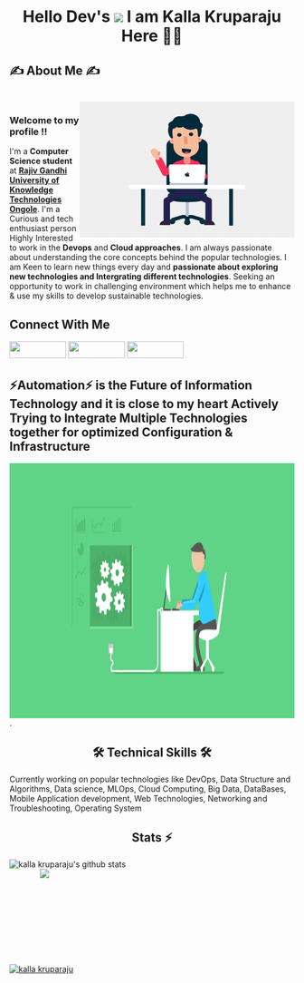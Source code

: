 <h1 align="center">Hello Dev's <img src="https://github.com/TheDudeThatCode/TheDudeThatCode/blob/master/Assets/Hi.gif" width="29px"> I am Kalla Kruparaju Here 👨‍🎓</h1>

<div>
  <h2 align="left"> ✍ About Me ✍ </h2>
  <br>
  <img align="right" alt="GIF" src="https://raw.githubusercontent.com/kallakruparaju/gitdisscussion/master/images/welcome.gif" width="380" height="240"/>
<h3>Welcome to my profile ‼️</h3>

I'm a <b>Computer Science student</b> at [<b>Rajiv Gandhi University of Knowledge Technologies Ongole</b>](https://www.rguktong.ac.in/). I'm a Curious and tech enthusiast person Highly Interested to work in the <b>Devops</b> and <b>Cloud approaches</b>. I am always passionate about understanding the core concepts behind the popular technologies. I am Keen to learn new things every day and <b>passionate about exploring new technologies and Intergrating different technologies</b>. Seeking an opportunity to work in challenging environment which helps me to enhance & use my skills to develop sustainable technologies.
 </div>
 
<div>

  <h2 align="left">Connect With Me </h2>
  
  <a href="https://linkedin.com/in/kalla-kruparaju-9b0790148" target="blank"><img src="https://img.shields.io/badge/LinkedIn-0077B5?style=for-the-badge&logo=linkedin&logoColor=white"   height="30" width="100" /></a> 
  <a href="https://medium.com/@kallakruparaju" target="blank"><img  src="https://img.shields.io/badge/Medium-12100E?style=for-the-badge&logo=medium&logoColor=white"  height="30" width="100" /></a> 
  <a href="https://github.com/kallakruparaju/" target="blank"><img  src="https://img.shields.io/badge/GitHub-100000?style=for-the-badge&logo=github&logoColor=white"  height="30" width="100" /></a> 
  

<h2>⚡Automation⚡  is the Future of Information Technology and it is close to my heart Actively Trying to Integrate Multiple Technologies together for optimized Configuration & Infrastructure </h2>

<img align="right" alt="GIF" src="https://raw.githubusercontent.com/kallakruparaju/gitdisscussion/master/images/automation.gif" width="1000" height="450"/>
  
<br><br><br><br><br><br><br><br><br><br> 

<p> . </p>

<h2 align="center" >🛠 Technical Skills 🛠 </h2>


Currently working on popular technologies like DevOps, Data Structure and Algorithms, Data science, MLOps, Cloud Computing, Big Data, DataBases, Mobile Application development, Web Technologies, Networking and Troubleshooting, Operating System


<h2 align="center">Stats ⚡</h2>
    
<a href="https://github.com/hackcoderr/github-readme-stats">
  <img align="left" width=520 src="https://github-readme-stats.anuraghazra1.vercel.app/api?username=akashnani-star&show_icons=true&include_all_commits=true&theme=react&border=61dafb&hide_border=true" alt="kalla kruparaju's github stats" />
</a> 
    
    
       
<a href="https://github.com/hackcoderr/github-readme-stats">
  <img a width=450 align="right" src="https://github-readme-stats.anuraghazra1.vercel.app/api/top-langs/?username=akashnani-star&langs_count=8&layout=compact&theme=react&border=61dafb&hide_border=true" />
</a>
  
 <br><br><br><br><br><br><br><br><br><br>
    
    
<a href="https://github.com/denvercoder1/github-readme-streak-stats" title="Go to Source">
      <img align="center" width=800 src="https://github-readme-streak-stats.herokuapp.com/?user=akashnani-star&theme=react&border=61dafb&hide_border=true" alt="kalla kruparaju" />
    </a> 

    
  </div>
    </p>
